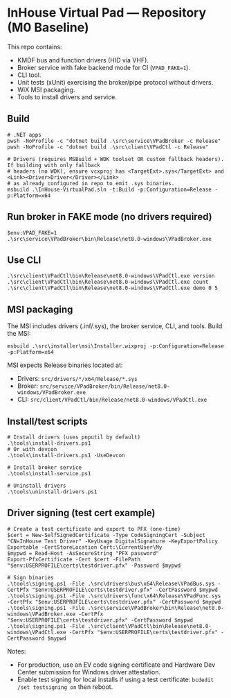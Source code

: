 # InHouse Virtual Pad — Repository (M0 Baseline)

This repo contains:
- KMDF bus and function drivers (HID via VHF).
- Broker service with fake backend mode for CI (`VPAD_FAKE=1`).
- CLI tool.
- Unit tests (xUnit) exercising the broker/pipe protocol without drivers.
- WiX MSI packaging.
- Tools to install drivers and service.

## Build
```pwsh
# .NET apps
pwsh -NoProfile -c "dotnet build .\src\service\VPadBroker -c Release"
pwsh -NoProfile -c "dotnet build .\src\client\VPadCtl -c Release"

# Drivers (requires MSBuild + WDK toolset OR custom fallback headers). If building with only fallback
# headers (no WDK), ensure vcxproj has <TargetExt>.sys</TargetExt> and <Link><Driver>Driver</Driver></Link>
# as already configured in repo to emit .sys binaries.
msbuild .\InHouse-VirtualPad.sln -t:Build -p:Configuration=Release -p:Platform=x64
```

## Run broker in FAKE mode (no drivers required)
```pwsh
$env:VPAD_FAKE=1
.\src\service\VPadBroker\bin\Release\net8.0-windows\VPadBroker.exe
```

## Use CLI
```pwsh
.\src\client\VPadCtl\bin\Release\net8.0-windows\VPadCtl.exe version
.\src\client\VPadCtl\bin\Release\net8.0-windows\VPadCtl.exe count
.\src\client\VPadCtl\bin\Release\net8.0-windows\VPadCtl.exe demo 0 5
```

## MSI packaging
The MSI includes drivers (.inf/.sys), the broker service, CLI, and tools.
Build the MSI:
```pwsh
msbuild .\src\installer\msi\Installer.wixproj -p:Configuration=Release -p:Platform=x64
```
MSI expects Release binaries located at:
- Drivers: `src/drivers/*/x64/Release/*.sys`
- Broker: `src/service/VPadBroker/bin/Release/net8.0-windows/VPadBroker.exe`
- CLI: `src/client/VPadCtl/bin/Release/net8.0-windows/VPadCtl.exe`

## Install/test scripts
```pwsh
# Install drivers (uses pnputil by default)
.\tools\install-drivers.ps1
# Or with devcon
.\tools\install-drivers.ps1 -UseDevcon

# Install broker service
.\tools\install-service.ps1

# Uninstall drivers
.\tools\uninstall-drivers.ps1
```

## Driver signing (test cert example)
```pwsh
# Create a test certificate and export to PFX (one-time)
$cert = New-SelfSignedCertificate -Type CodeSigningCert -Subject "CN=InHouse Test Driver" -KeyUsage DigitalSignature -KeyExportPolicy Exportable -CertStoreLocation Cert:\CurrentUser\My
$mypwd = Read-Host -AsSecureString "PFX password"
Export-PfxCertificate -Cert $cert -FilePath "$env:USERPROFILE\certs\testdriver.pfx" -Password $mypwd

# Sign binaries
.\tools\signing.ps1 -File .\src\drivers\bus\x64\Release\VPadBus.sys -CertPfx "$env:USERPROFILE\certs\testdriver.pfx" -CertPassword $mypwd
.\tools\signing.ps1 -File .\src\drivers\func\x64\Release\VPadFunc.sys -CertPfx "$env:USERPROFILE\certs\testdriver.pfx" -CertPassword $mypwd
.\tools\signing.ps1 -File .\src\service\VPadBroker\bin\Release\net8.0-windows\VPadBroker.exe -CertPfx "$env:USERPROFILE\certs\testdriver.pfx" -CertPassword $mypwd
.\tools\signing.ps1 -File .\src\client\VPadCtl\bin\Release\net8.0-windows\VPadCtl.exe -CertPfx "$env:USERPROFILE\certs\testdriver.pfx" -CertPassword $mypwd
```

Notes:
- For production, use an EV code signing certificate and Hardware Dev Center submission for Windows driver attestation.
- Enable test signing for local installs if using a test certificate: `bcdedit /set testsigning on` then reboot.
